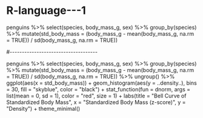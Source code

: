 # R-language---1


penguins %>%
  select(species, body_mass_g, sex) %>%
  group_by(species) %>%
  mutate(std_body_mass = (body_mass_g - mean(body_mass_g, na.rm = TRUE)) /
           sd(body_mass_g, na.rm = TRUE))


#------------------------------------



penguins %>%
  select(species, body_mass_g, sex) %>%
  group_by(species) %>%
  mutate(std_body_mass = (body_mass_g - mean(body_mass_g, na.rm = TRUE)) /
           sd(body_mass_g, na.rm = TRUE)) %>%
  ungroup() %>%
  ggplot(aes(x = std_body_mass)) +
  geom_histogram(aes(y = ..density..), bins = 30, fill = "skyblue", color = "black") +
  stat_function(fun = dnorm, args = list(mean = 0, sd = 1), color = "red", size = 1) +
  labs(title = "Bell Curve of Standardized Body Mass",
       x = "Standardized Body Mass (z-score)",
       y = "Density") +
  theme_minimal()
